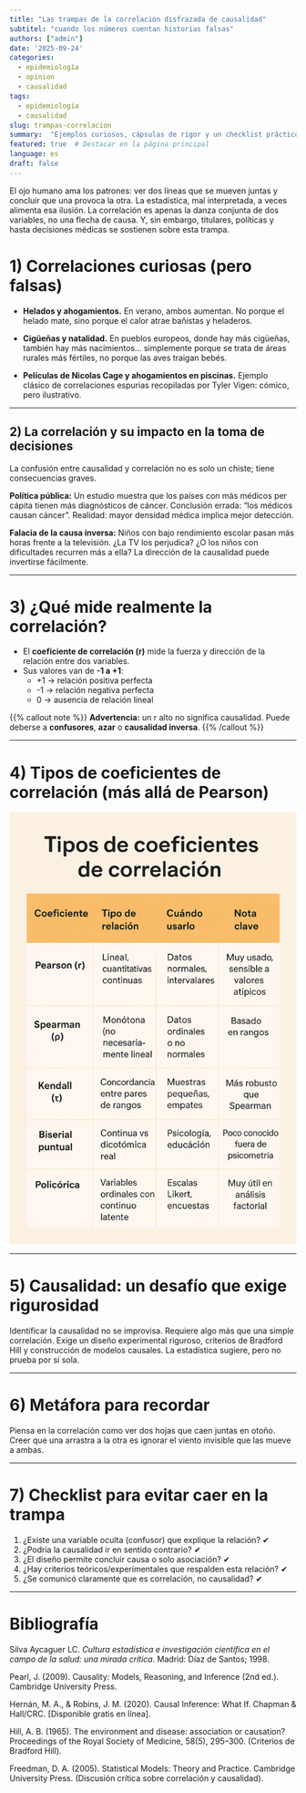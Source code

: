 ```yaml
---
title: "Las trampas de la correlación disfrazada de causalidad"
subtitel: "cuando los números cuentan historias falsas"
authors: ["admin"]
date: '2025-09-24'
categories:
  - epidemiología
  - opinion
  - causalidad
tags:
  - epidemiología
  - causalidad
slug: trampas-correlacion
summary:  "Ejemplos curiosos, cápsulas de rigor y un checklist práctico para no confundir correlación con causalidad en investigación científica."
featured: true  # Destacar en la página principal
language: es
draft: false 
---
```


El ojo humano ama los patrones: ver dos líneas que se mueven juntas y concluir que una provoca la otra. La estadística, mal interpretada, a veces alimenta esa ilusión. La correlación es apenas la danza conjunta de dos variables, no una flecha de causa. Y, sin embargo, titulares, políticas y hasta decisiones médicas se sostienen sobre esta trampa.

# 1) Correlaciones curiosas (pero falsas)

- **Helados y ahogamientos.** En verano, ambos aumentan. No porque el helado mate, sino porque el calor atrae bañistas y heladeros.

- **Cigüeñas y natalidad.** En pueblos europeos, donde hay más cigüeñas, también hay más nacimientos… simplemente porque se trata de áreas rurales más fértiles, no porque las aves traigan bebés.

- **Películas de Nicolas Cage y ahogamientos en piscinas.** Ejemplo clásico de correlaciones espurias recopiladas por Tyler Vigen: cómico, pero ilustrativo.

---

## 2) La correlación y su impacto en la toma de decisiones

La confusión entre causalidad y correlación no es solo un chiste; tiene consecuencias graves.

**Política pública:** Un estudio muestra que los países con más médicos per cápita tienen más diagnósticos de cáncer. Conclusión errada: “los médicos causan cáncer”. Realidad: mayor densidad médica implica mejor detección.

**Falacia de la causa inversa:** Niños con bajo rendimiento escolar pasan más horas frente a la televisión. ¿La TV los perjudica? ¿O los niños con dificultades recurren más a ella? La dirección de la causalidad puede invertirse fácilmente.

---

# 3) **¿Qué mide realmente la correlación?**

- El **coeficiente de correlación (r)** mide la fuerza y dirección de la relación entre dos variables.  
- Sus valores van de **-1 a +1**:  
  - +1 → relación positiva perfecta  
  - -1 → relación negativa perfecta  
  - 0 → ausencia de relación lineal  

{{% callout note %}}
**Advertencia:** un r alto no significa causalidad. Puede deberse a **confusores**, **azar** o **causalidad inversa**.
{{% /callout %}}

  

---

# 4) Tipos de coeficientes de correlación (más allá de Pearson)

![](correlacion.png)

---

# 5) **Causalidad:** un desafío que exige rigurosidad

Identificar la causalidad no se improvisa. Requiere algo más que una simple correlación. Exige un diseño experimental riguroso, criterios de Bradford Hill y construcción de modelos causales. La estadística sugiere, pero no prueba por sí sola.

---

# 6) Metáfora para recordar

Piensa en la correlación como ver dos hojas que caen juntas en otoño. Creer que una arrastra a la otra es ignorar el viento invisible que las mueve a ambas.

---

# 7) Checklist para evitar caer en la trampa

1. ¿Existe una variable oculta (confusor) que explique la relación? ✔  
2. ¿Podría la causalidad ir en sentido contrario? ✔  
3. ¿El diseño permite concluir causa o solo asociación? ✔  
4. ¿Hay criterios teóricos/experimentales que respalden esta relación? ✔  
5. ¿Se comunicó claramente que es correlación, no causalidad? ✔  

---

# Bibliografía

Silva Aycaguer LC. *Cultura estadística e investigación científica en el campo de la salud: una mirada crítica*. Madrid: Díaz de Santos; 1998.  

Pearl, J. (2009). Causality: Models, Reasoning, and Inference (2nd ed.). Cambridge University Press.

Hernán, M. A., & Robins, J. M. (2020). Causal Inference: What If. Chapman & Hall/CRC. [Disponible gratis en línea].

Hill, A. B. (1965). The environment and disease: association or causation? Proceedings of the Royal Society of Medicine, 58(5), 295–300. (Criterios de Bradford Hill).

Freedman, D. A. (2005). Statistical Models: Theory and Practice. Cambridge University Press. (Discusión crítica sobre correlación y causalidad).


